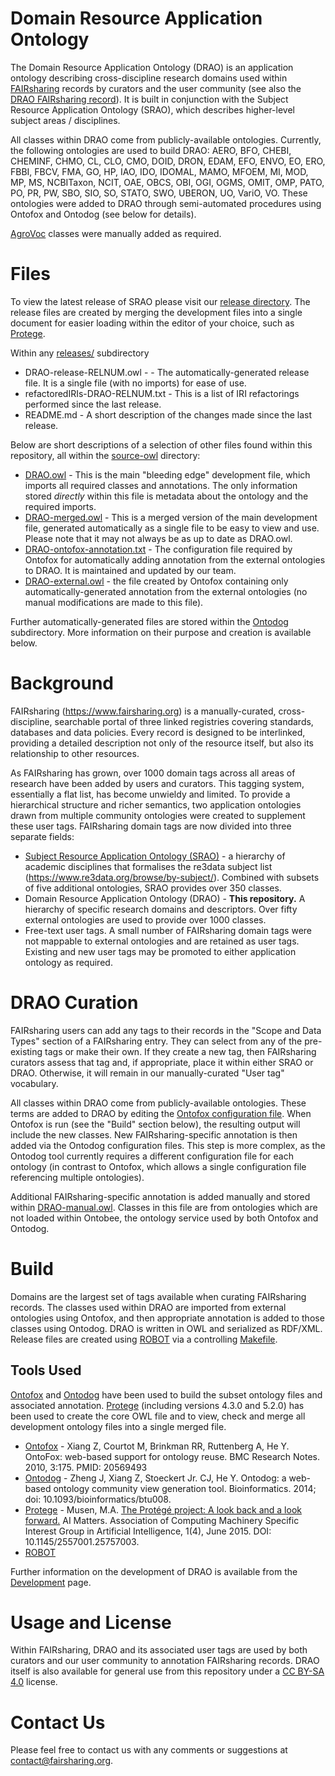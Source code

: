 # Domain Resource Application Ontology

The Domain Resource Application Ontology (DRAO) is an application ontology describing cross-discipline research domains used within [FAIRsharing]((https://www.fairsharing.org)) records by curators and the user community (see also the [DRAO FAIRsharing record](https://fairsharing.org/bsg-s001178)). It is built in conjunction with the Subject Resource Application Ontology (SRAO), which describes higher-level subject areas / disciplines.

All classes within DRAO come from publicly-available ontologies. Currently, the following ontologies are used to build DRAO: AERO, BFO, CHEBI, CHEMINF, CHMO, CL, CLO, CMO, DOID, DRON, EDAM, EFO, ENVO, EO, ERO, FBBI, FBCV, FMA, GO, HP, IAO, IDO, IDOMAL, MAMO, MFOEM, MI, MOD, MP, MS, NCBITaxon, NCIT, OAE, OBCS, OBI, OGI, OGMS, OMIT, OMP, PATO, PO, PR, PW, SBO, SIO, SO, STATO, SWO, UBERON, UO, VariO, VO. These ontologies were added to DRAO through semi-automated procedures using Ontofox and Ontodog (see below for details).

[AgroVoc](http://artemide.art.uniroma2.it:8081/agrovoc/agrovoc/en/) classes were manually added as required.

# Files

To view the latest release of SRAO please visit our [release directory](https://github.com/FAIRsharing/domain-ontology/tree/master/releases). The release files are created by merging the development files into a single document for easier loading within the editor of your choice, such as [Protege](http://protege.stanford.edu/). 

Within any [releases/](https://github.com/FAIRsharing/domain-ontology/tree/master/releases) subdirectory

- DRAO-release-RELNUM.owl - - The automatically-generated release file. It is a single file (with no imports) for ease of use.
- refactoredIRIs-DRAO-RELNUM.txt - This is a list of IRI refactorings performed since the last release.
- README.md - A short description of the changes made since the last release.

Below are short descriptions of a selection of other files found within this repository, all within the [source-owl](https://github.com/FAIRsharing/domain-ontology/tree/master/source-owl) directory:
- [DRAO.owl](https://github.com/FAIRsharing/domain-ontology/blob/master/source-owl/DRAO.owl) - This is the main "bleeding edge" development file, which imports all required classes and annotations. The only information stored *directly* within this file is metadata about the ontology and the required imports.
- [DRAO-merged.owl](https://github.com/FAIRsharing/domain-ontology/blob/master/source-owl/DRAO-merged.owl) - This is a merged version of the main development file, generated automatically as a single file to be easy to view and use. Please note that it may not always be as up to date as DRAO.owl.
- [DRAO-ontofox-annotation.txt](https://github.com/FAIRsharing/domain-ontology/blob/master/source-owl/DRAO-ontofox-annotation.txt) - The configuration file required by Ontofox for automatically adding annotation from the external ontologies to DRAO. It is maintained and updated by our team.
- [DRAO-external.owl](https://github.com/FAIRsharing/domain-ontology/blob/master/source-owl/DRAO-external.owl) - the file created by Ontofox containing only automatically-generated annotation from the external ontologies (no manual modifications are made to this file).

Further automatically-generated files are stored within the [Ontodog](https://github.com/FAIRsharing/domain-ontology/tree/master/source-owl/Ontodog) subdirectory. More information on their purpose and creation is available below.

# Background

FAIRsharing (https://www.fairsharing.org) is a manually-curated, cross-discipline, searchable portal of three linked registries covering standards, databases and data policies. Every record is designed to be interlinked, providing a detailed description not only of the resource itself, but also its relationship to other resources.

As FAIRsharing has grown, over 1000 domain tags across all areas of research have been added by users and curators. This tagging system, essentially a flat list, has become unwieldy and limited. To provide a hierarchical structure and richer semantics, two application ontologies drawn from multiple community ontologies were created to supplement these user tags. FAIRsharing domain tags are now divided into three separate fields:

- [Subject Resource Application Ontology (SRAO)](https://github.com/FAIRsharing/subject-ontology) - a hierarchy of academic disciplines that formalises the re3data subject list (https://www.re3data.org/browse/by-subject/). Combined with subsets of five additional ontologies, SRAO provides over 350 classes.
- Domain Resource Application Ontology (DRAO) - **This repository.** A hierarchy of specific research domains and descriptors. Over fifty external ontologies are used to provide over 1000 classes.
- Free-text user tags. A small number of FAIRsharing domain tags were not mappable to external ontologies and are retained as user tags. Existing and new user tags may be promoted to either application ontology as required.

# DRAO Curation

FAIRsharing users can add any tags to their records in the "Scope and Data Types" section of a FAIRsharing entry. They can select from any of the pre-existing tags or make their own. If they create a new tag, then FAIRsharing curators assess that tag and, if appropriate, place it within either SRAO or DRAO. Otherwise, it will remain in our manually-curated "User tag" vocabulary.

All classes within DRAO come from publicly-available ontologies. These terms are added to DRAO by editing the [Ontofox configuration file](https://github.com/FAIRsharing/domain-ontology/blob/master/source-owl/DRAO-ontofox-annotation.txt). When Ontofox is run (see the "Build" section below), the resulting output will include the new classes. New FAIRsharing-specific annotation is then added via the Ontodog configuration files. This step is more complex, as the Ontodog tool currently requires a different configuration file for each ontology (in contrast to Ontofox, which allows a single configuration file referencing multiple ontologies). 

Additional FAIRsharing-specific annotation is added manually and stored within [DRAO-manual.owl](https://github.com/FAIRsharing/domain-ontology/blob/master/source-owl/DRAO-manual.owl). Classes in this file are from ontologies which are not loaded within Ontobee, the ontology service used by both Ontofox and Ontodog. 

# Build

Domains are the largest set of tags available when curating FAIRsharing records. The classes used within DRAO are imported from external ontologies using Ontofox, and then appropriate annotation is added to those classes using Ontodog. DRAO is written in OWL and serialized as RDF/XML. Release files are created using [ROBOT](http://robot.obolibrary.org/) via a controlling [Makefile](Makefile).

## Tools Used

[Ontofox](http://ontofox.hegroup.org/) and [Ontodog](http://ontodog.hegroup.org/) have been used to build the subset ontology files and associated annotation. [Protege](https://protege.stanford.edu/) (including versions 4.3.0 and 5.2.0) has been used to create the core OWL file and to view, check and merge all development ontology files into a single merged file. 

- [Ontofox](http://ontofox.hegroup.org/) - Xiang Z, Courtot M, Brinkman RR, Ruttenberg A, He Y. OntoFox: web-based support for ontology reuse. 
BMC Research Notes. 2010, 3:175. PMID: 20569493 
- [Ontodog](http://ontodog.hegroup.org/) - Zheng J, Xiang Z, Stoeckert Jr. CJ, He Y. Ontodog: a web-based ontology community view generation tool. 
Bioinformatics. 2014; doi: 10.1093/bioinformatics/btu008. 
- [Protege](http://protege.stanford.edu/) - Musen, M.A. [The Protégé project: A look back and a look forward.](http://www.ncbi.nlm.nih.gov/pmc/articles/PMC4883684/) AI Matters. Association of Computing Machinery Specific Interest Group in Artificial Intelligence, 1(4), June 2015. DOI: 10.1145/2557001.25757003.
- [ROBOT](http://robot.obolibrary.org/)

Further information on the development of DRAO is available from the [Development](https://github.com/FAIRsharing/domain-ontology/blob/master/Development.md) page.

# Usage and License

Within FAIRsharing, DRAO and its associated user tags are used by both curators and our user community to annotation FAIRsharing records. DRAO itself is also available for general use from this repository under a [CC BY-SA 4.0](https://creativecommons.org/licenses/by-sa/4.0/) license.

# Contact Us

Please feel free to contact us with any comments or suggestions at contact@fairsharing.org.



